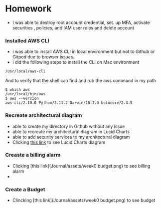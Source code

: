 # Homework

- I was able to destroy root account credential, set. up MFA, activate securities , policies, and  IAM user roles and delete account

### Installed AWS CLI
- i was able to install AWS CLI in local environment but not to Github or Gitpod due to browser issues.
- i did the following steps to install the CLI on Mac environment
```
/usr/local/aws-cli
```
And to verify that the shell can find and rub the aws command in my path

```
$ which aws
/usr/local/bin/aws 
$ aws --version
aws-cli/2.10.0 Python/3.11.2 Darwin/18.7.0 botocore/2.4.5
```
### Recreate architectural diagram
- able to create my directory in Github without any issue
- able to recreate my architectural diagram in Lucid Charts
- able to add security services to my architectural diagram
- Clicking [this link](https://lucid.app/lucidchart/a3138206-495c-49c8-9b82-0caadeec2dbe/edit?viewport_loc=-293%2C189%2C2165%2C1124%2C0_0&invitationId=inv_cc2be125-d7b8-4edc-a520-f29d213785c6)  to see Lucid Charts diagram 

### Creaste a billing alarm
- Clicking [this link](Journal/assets/week0 budget.png) to see billing alarm
-
### Create a Budget
- Clincking [this link](Journal/assets/week0 budget.png) to see budget
